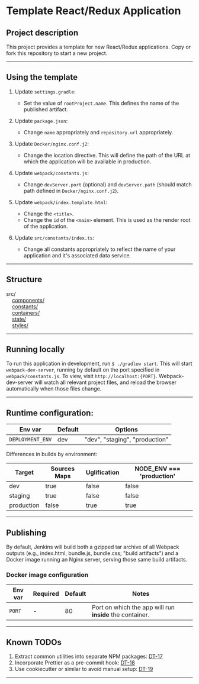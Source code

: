 Template React/Redux Application
=================

## Project description
This project provides a template for new React/Redux applications. Copy or fork this repository to start a new project.
___


## Using the template
1. Update `settings.gradle`:
    - Set the value of `rootProject.name`. This defines the name of the published artifact.

2. Update `package.json`:
    - Change `name` appropriately and `repository.url` appropriately.
    
3. Update `Docker/nginx.conf.j2`:
    - Change the location directive. This will define the path of the URL at which the application will be available in production. 

4. Update `webpack/constants.js`:
    - Change `devServer.port` (optional) and `devServer.path` (should match path defined in `Docker/nginx.conf.j2`).

5. Update `webpack/index.template.html`:
    - Change the `<title>`.
    - Change the `id` of the `<main>` element. This is used as the render root of the application.

6. Update `src/constants/index.ts`:
    - Change all constants appropriately to reflect the name of your application and it's associated data service.
___


## Structure
src/<br/>
&nbsp;&nbsp;&nbsp;&nbsp;[components/](src/components/README.md)<br/>
&nbsp;&nbsp;&nbsp;&nbsp;[constants/](src/constants/README.md)<br/>
&nbsp;&nbsp;&nbsp;&nbsp;[containers/](src/containers/README.md)<br/>
&nbsp;&nbsp;&nbsp;&nbsp;[state/](src/state/README.md)<br/>
&nbsp;&nbsp;&nbsp;&nbsp;[styles/](src/styles/README.md)<br/>
___


## Running locally
To run this application in development, run `$ ./gradlew start`. This will start `webpack-dev-server`, running by default
on the port specified in `webpack/constants.js`. To view, visit `http://localhost:{PORT}`. Webpack-dev-server will watch all relevant project files, and reload the browser
automatically when those files change.
___


## Runtime configuration:

| Env var | Default | Options |
| ------- |-------- |---------|
|`DEPLOYMENT_ENV`    | dev     | "dev", "staging", "production" |


Differences in builds by environment:

| Target | Sources Maps | Uglification | NODE_ENV === 'production' |
| ------ | ------------ | ------------ |  ------------------------- |
| dev    | true         | false |  false                     |
| staging| true         | false |  false                      |
| production| false      | true |  true                      |
___


## Publishing
By default, Jenkins will build both a gzipped tar archive of all Webpack outputs (e.g., index.html, bundle.js, bundle.css; "build artifacts") 
and a Docker image running an Nginx server, serving those same build artifacts.

### Docker image configuration
| Env var | Required | Default | Notes |
| ------- |-------- |---------|---------|
| `PORT` | - | 80 | Port on which the app will run **inside** the container. |
___


## Known TODOs
1. Extract common utilities into separate NPM packages: [DT-17](https://aicsjira.corp.alleninstitute.org/browse/DT-17)
2. Incorporate Prettier as a pre-commit hook: [DT-18](https://aicsjira.corp.alleninstitute.org/browse/DT-18)
3. Use cookiecutter or similar to avoid manual setup: [DT-19](https://aicsjira.corp.alleninstitute.org/browse/DT-19)
___
